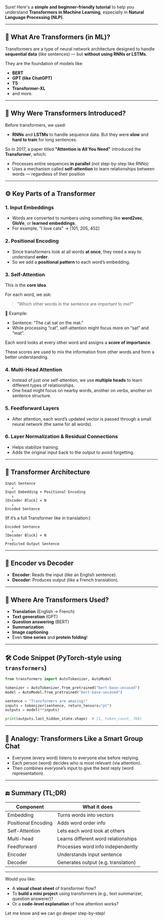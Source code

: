 Sure! Here's a **simple and beginner-friendly tutorial** to help you understand **Transformers in Machine Learning**, especially in **Natural Language Processing (NLP)**.

---

## 🧠 What Are Transformers (in ML)?

Transformers are a type of neural network architecture designed to handle **sequential data** (like sentences) — but **without using RNNs or LSTMs**.

They are the foundation of models like:

* **BERT**
* **GPT (like ChatGPT)**
* **T5**
* **Transformer-XL**
* and more.

---

## 🧩 Why Were Transformers Introduced?

Before transformers, we used:

* **RNNs** and **LSTMs** to handle sequence data.
  But they were **slow** and **hard to train** for long sentences.

So in 2017, a paper titled **"Attention is All You Need"** introduced the **Transformer**, which:

* Processes entire sequences **in parallel** (not step-by-step like RNNs)
* Uses a mechanism called **self-attention** to learn relationships between words — regardless of their position

---

## ⚙️ Key Parts of a Transformer

### 1. **Input Embeddings**

* Words are converted to numbers using something like **word2vec**, **GloVe**, or **learned embeddings**.
* For example, "I love cats" → \[101, 205, 452]

### 2. **Positional Encoding**

* Since transformers look at all words **at once**, they need a way to understand **order**.
* So we add a **positional pattern** to each word’s embedding.

### 3. **Self-Attention**

This is the **core idea**.

For each word, we ask:

> "Which other words in the sentence are important to me?"

🧠 Example:

* Sentence: “The cat sat on the mat.”
* While processing “cat”, self-attention might focus more on “sat” and “mat”.

Each word looks at every other word and assigns a **score of importance**.

These scores are used to mix the information from other words and form a better understanding.

### 4. **Multi-Head Attention**

* Instead of just one self-attention, we use **multiple heads** to learn different types of relationships.
* One head might focus on nearby words, another on verbs, another on sentence structure.

### 5. **Feedforward Layers**

* After attention, each word’s updated vector is passed through a small neural network (the same for all words).

### 6. **Layer Normalization & Residual Connections**

* Helps stabilize training.
* Adds the original input back to the output to avoid forgetting.

---

## 🔁 Transformer Architecture

```
Input Sentence
   ↓
Input Embedding + Positional Encoding
   ↓
[Encoder Block] × N
   ↓
Encoded Sentence
```

(If it’s a full Transformer like in translation:)

```
Encoded Sentence
   ↓
[Decoder Block] × N
   ↓
Predicted Output Sentence
```

---

## 🔄 Encoder vs Decoder

* **Encoder**: Reads the input (like an English sentence).
* **Decoder**: Produces output (like a French translation).

---

## 🧠 Where Are Transformers Used?

* **Translation** (English → French)
* **Text generation** (GPT)
* **Question answering** (BERT)
* **Summarization**
* **Image captioning**
* Even **time series** and **protein folding**!

---

## 🛠️ Code Snippet (PyTorch-style using `transformers`)

```python
from transformers import AutoTokenizer, AutoModel

tokenizer = AutoTokenizer.from_pretrained("bert-base-uncased")
model = AutoModel.from_pretrained("bert-base-uncased")

sentence = "Transformers are amazing!"
inputs = tokenizer(sentence, return_tensors="pt")
outputs = model(**inputs)

print(outputs.last_hidden_state.shape)  # [1, token_count, 768]
```

---

## 🧠 Analogy: Transformers Like a Smart Group Chat

* Everyone (every word) listens to everyone else before replying.
* Each person (word) decides who is most relevant (via attention).
* Then combines everyone’s input to give the best reply (word representation).

---

## 🔚 Summary (TL;DR)

| Component           | What it does                        |
| ------------------- | ----------------------------------- |
| Embedding           | Turns words into vectors            |
| Positional Encoding | Adds word order info                |
| Self-Attention      | Lets each word look at others       |
| Multi-head          | Learns different word relationships |
| Feedforward         | Processes word info independently   |
| Encoder             | Understands input sentence          |
| Decoder             | Generates output (e.g. translation) |

---

Would you like:

* A **visual cheat sheet** of transformer flow?
* To **build a mini project** using transformers (e.g., text summarizer, question answerer)?
* Or a **code-level explanation** of how attention works?

Let me know and we can go deeper step-by-step!
